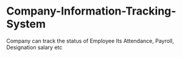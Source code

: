 # Company-Information-Tracking-System
Company can track the status of Employee Its Attendance, Payroll, Designation salary etc
